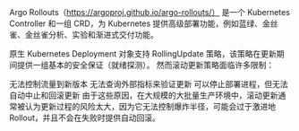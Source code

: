 Argo Rollouts（https://argoproj.github.io/argo-rollouts/） 是一个 Kubernetes Controller 和一组 CRD，为 Kubernetes 提供高级部署功能，例如蓝绿、金丝雀、金丝雀分析、实验和渐进式交付功能。

原生 Kubernetes Deployment 对象支持 RollingUpdate 策略，该策略在更新期间提供一组基本的安全保证（就绪探测）。 然而滚动更新策略面临许多限制：

无法控制流量到新版本
无法查询外部指标来验证更新
可以停止部署进程，但无法自动中止和回滚更新
由于这些原因，在大规模的大批量生产环境中，滚动更新通常被认为更新过程的风险太大，因为它无法控制爆炸半径，可能会过于激进地 Rollout，并且不会在失败时提供自动回滚。


